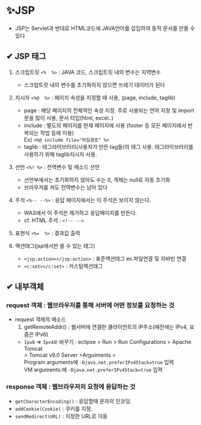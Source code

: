 # ✨JSP

- JSP는 Servlet과 반대로 HTML코드에 JAVA언어를 삽입하여 동적 문서를 만들 수 있다

## ✔ JSP 태그

1. 스크립트릿 `<%  %>` : JAVA 코드, 스크립트릿 내의 변수는 지역변수

   - 스크립트릿 내의 변수를 초기화하지 않으면 쓰레기 데이터가 된다

2. 지시자 `<%@  %>` : 페이지 속성을 지정할 때 사용, (page, include, taglib)
    - page : 해당 페이지의 전체적인 속성 지정. 주로 사용되는 언어 지정 및 import문을 많이 사용, 문서 타입(html, excel..)
    - include : 별도의 페이지를 현재 페이지에 사용 (footer 등 모든 페이지에서 반복되는 작업 등에 이용)  
      Ex) `<%@ include file="파일경로" %>`
    - taglib : 태그라이브러리(사용자가 만든 tag들)의 태그 사용. 태그라이브러리를 사용하기 위해 taglib지시자 사용.


3. 선언 `<%! %>` : 전역변수 및 메소드 선언
    - 선언부에서는 초기화하지 않아도 수는 0, 객체는 null로 자동 초기화
    - 브라우저를 꺼도 전역변수는 남아 있다

4. 주석 `<%-- --%>` : 응답 페이지에서는 이 주석은 보이지 않는다.  
    - WAS에서 이 주석은 제거하고 응답페이지를 만든다. 
    - cf. HTML 주석 : `<!-- -->`

5. 표현식 `<%=  %>` : 결과값 출력

6. 액션태그(jsp에서만 쓸 수 있는 태그)
   - `<jsp:action></jsp:action>` : 표준액션태그 ex.파일연결 및 자바빈 연결
   - `<c:set></c:set>` : 커스텀액션태그

## ✔ 내부객체
### request 객체 : 웹브라우저를 통해 서버에 어떤 정보를 요청하는 것
- request 객체의 메소드
    1. getRemoteAddr() : 웹서버에 연결한 클라이언트의 IP주소(예전에는 IPv4, 요즘은 IPv6)
    - `Ipv6` => `Ipv4로` 바꾸기 : eclipse > Run > Run Configurations > Apache Tomcat  
                             > Tomcat v9.0 Server >Arguiments >   
      Program arguments에 `-Djava.net.preferIPv4Stack=true` 입력  
      VM arguments:에 `-Djava.net.preferIPv4Stack=true` 입력


### response 객체 :  웹브라우저의 요청에 응답하는 것
- `getCharacterEncoding()` : 응답할때 문자의 인코딩.
- `addCookie(Cookie)` : 쿠키를 지정.
- `sendRedirect(URL)` : 지정한 URL로 이동
